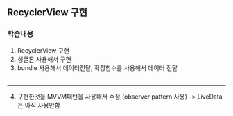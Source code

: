 ## RecyclerView 구현
### 학습내용
1. RecyclerView 구현
2. 싱글톤 사용해서 구현
3. bundle 사용해서 데이터전달, 확장함수를 사용해서 데이터 전달</br></br>
---
4. 구현한것을 MVVM패턴을 사용해서 수정 (observer pattern 사용)
   -> LiveData는 아직 사용안함
